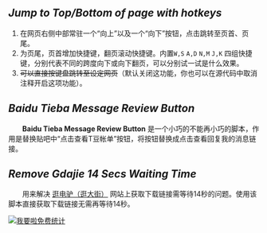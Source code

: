 ## *Jump to Top/Bottom of page with hotkeys*
1. 在网页右侧中部常驻一个“向上”以及一个“向下”按钮，点击跳转至页首、页尾。
2. 为页尾，页首增加快捷键，翻页滚动快捷键。内置`W,S` `A,D` `N,M` `J,K` 四组快捷键，分别代表不同的跨度向下或向下翻页，可以分别试一试是什么效果。
3. <del>可以直接按键盘跳转至设定网页</del>（默认关闭这功能，你也可以在源代码中取消注释开启这项功能）。

## *Baidu Tieba Message Review Button*
　　**Baidu Tieba Message Review Button** 是一个小巧的不能再小巧的脚本，作用是替换贴吧中“点击查看T豆帐单”按钮，将按钮替换成点击查看回复我的消息链接。
  
## *Remove Gdajie 14 Secs Waiting Time*
　　用来解决 [逛电驴（逛大街）](http://verycd.gdajie.com/) 网站上获取下载链接需等待14秒的问题。使用该脚本直接获取下载链接无需再等待14秒。

<a href="http://www.51.la/?17114725" target="_blank"><img alt="&#x6211;&#x8981;&#x5566;&#x514D;&#x8D39;&#x7EDF;&#x8BA1;" src="http://img.users.51.la/17114725.asp" style="border:none" /></a>

